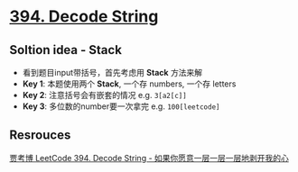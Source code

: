 # [394. Decode String](https://leetcode.com/problems/decode-string/description/)

## Soltion idea - Stack
* 看到题目input带括号，首先考虑用 **Stack** 方法来解
* **Key 1**: 本题使用两个 **Stack**, 一个存 numbers, 一个存 letters
* **Key 2**: 注意括号会有嵌套的情况 e.g. `3[a2[c]]`
* **Key 3**: 多位数的number要一次拿完 e.g. `100[leetcode]`

## Resrouces
[贾考博 LeetCode 394. Decode String - 如果你愿意一层一层一层地剥开我的心](https://www.youtube.com/watch?v=JXlosO-4BSI&ab_channel=%E8%B4%BE%E8%80%83%E5%8D%9A)